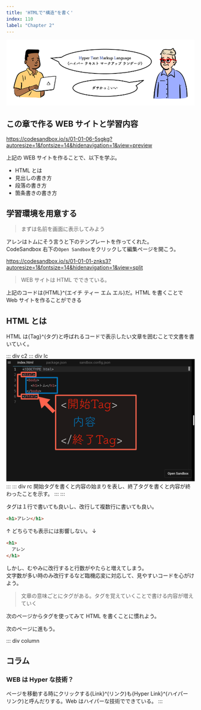 ```yaml
---
title: 'HTMLで"構造"を書く'
index: 110
label: "Chapter 2"
---
```


![](./images/html.png)

## この章で作る WEB サイトと学習内容

https://codesandbox.io/s/01-01-06-5sgkg?autoresize=1&fontsize=14&hidenavigation=1&view=preview

上記の WEB サイトを作ることで、以下を学ぶ。

- HTML とは
- 見出しの書き方
- 段落の書き方
- 箇条書きの書き方

## 学習環境を用意する

> まずは名前を画面に表示してみよう

アレンはトムにそう言うと下のテンプレートを作ってくれた。  
CodeSandbox 右下の`Open Sandbox`をクリックして編集ページを開こう。

https://codesandbox.io/s/01-01-01-znks3?autoresize=1&fontsize=14&hidenavigation=1&view=split

> WEB サイトは HTML でできている。

上記のコードは{HTML}^(エイチ ティー エム エル)だ。HTML を書くことで Web サイトを作ることができる

## HTML とは

HTML は{Tag}^(タグ)と呼ばれるコードで表示したい文章を囲むことで文書を書いていく。

::: div c2
::: div lc
![](./images/tag.png)
:::
::: div rc
開始タグを書くと内容の始まりを表し、終了タグを書くと内容が終わったことを示す。
:::
:::

タグは１行で書いても良いし、改行して複数行に書いても良い。

```html
<h1>アレン</h1>
```

↑ どちらでも表示には影響しない。 ↓

```html
<h1>
  アレン
</h1>
```

しかし、むやみに改行すると行数がやたらと増えてしまう。  
文字数が多い時のみ改行するなど臨機応変に対応して、見やすいコードを心がけよう。

> 文章の意味ごとにタグがある。タグを覚えていくことで書ける内容が増えていく

次のページからタグを使ってみて HTML を書くことに慣れよう。

次のページに進もう。

::: div column

## コラム

### WEB は Hyper な技術？

ページを移動する時にクリックする{Link}^(リンク)も{Hyper Link}^(ハイパー リンク)と呼んだりする。Web はハイパーな技術でできている。
:::
